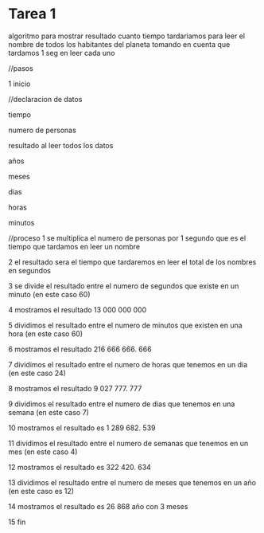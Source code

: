 # Tarea 1

algoritmo para mostrar resultado cuanto tiempo tardariamos para leer el nombre de todos los habitantes del planeta tomando en cuenta que tardamos 1 seg en leer cada uno 

//pasos

1 inicio

//declaracion de datos

tiempo

numero de personas

resultado al leer todos los datos

años

meses

dias 

horas

minutos


//proceso
1 se multiplica el numero de personas por 1 segundo que es el tiempo que tardamos en leer un nombre

2 el resultado sera el tiempo que tardaremos en leer el total de los nombres en segundos

3 se divide el resultado entre el numero de segundos que existe en un minuto (en este caso 60)

4 mostramos el resultado 13 000 000 000

5 dividimos el resultado entre el numero de minutos que existen en una hora (en este caso 60)

6 mostramos el resultado 216 666 666. 666

7 dividimos el resultado entre el numero de horas que tenemos en un dia (en este caso 24)

8 mostramos el resultado 9 027 777. 777

9 dividimos el resultado entre el numero de dias que tenemos en una semana (en este caso 7)

10 mostramos el resultado es 1 289 682. 539

11 dividimos el resultado entre el numero de semanas que tenemos en un mes (en este caso 4)

12 mostramos el resultado es 322 420. 634

13 dividimos el resultado entre el numero de meses que tenemos en un año (en este caso es 12)

14 mostramos el resultado es  26 868 año con 3 meses

15 fin
